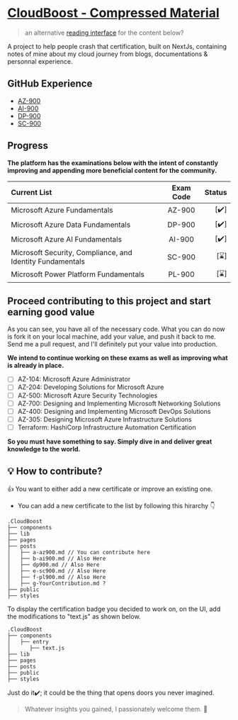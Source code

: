 # [CloudBoost - Compressed Material](https://cloud.itzyahya.tech)
> an alternative [reading interface](https://y4hya4.github.io/CloudBoost/) for the content below?

 A project to help people crash that certification, built on NextJs, containing notes of mine about my cloud journey from blogs, documentations & personnal experience.
 
 ## GitHub Experience
 
 - [AZ-900](/posts/a-az900.md)
 - [AI-900](/posts/b-ai900.md)
 - [DP-900](/posts/dp900.md)
 - [SC-900](/posts/e-sc900.md)
  
## Progress

  **The platform has the examinations below with the intent of constantly improving and appending more beneficial content for the community.**
  
| Current List  | Exam Code  | Status |
|:-------- |:--------:| --------:|
| Microsoft Azure Fundamentals      |  AZ-900   |     [✔️] |
| Microsoft Azure Data Fundamentals      |   DP-900   |     [✔️] |
| Microsoft Azure AI Fundamentals      |  AI-900   |     [✔️] |
| Microsoft Security, Compliance, and Identity Fundamentals       |   SC-900   |     [⌛️] |
| Microsoft Power Platform Fundamentals      |   PL-900   |     [⌛️] |

## Proceed contributing to this project and start earning good value
As you can see, you have all of the necessary code. What you can do now is fork it on your local machine, add your value, and push it back to me. Send me a pull request, and I'll definitely put your value into production.

**We intend to continue working on these exams as well as improving what is already in place.**
 - [ ] AZ-104: Microsoft Azure Administrator 
 - [ ] AZ-204: Developing Solutions for Microsoft Azure 
 - [ ] AZ-500: Microsoft Azure Security Technologies  
 - [ ] AZ-700: Designing and Implementing Microsoft Networking Solutions
 - [ ] AZ-400: Designing and Implementing Microsoft DevOps Solutions 
 - [ ] AZ-305: Designing Microsoft Azure Infrastructure Solutions 
 - [ ] Terraform: HashiCorp Infrastructure Automation Certification 

**So you must have something to say. Simply dive in and deliver great knowledge to the world.**

##  :bulb: How to contribute?
👍 You want to either add a new certificate or improve an existing one.  
- You can add a new certificate to the list by following this hirarchy 👇

 
``` 
.CloudBoost
├── components
├── lib
├── pages
├── posts
│   ├── a-az900.md // You can contribute here
│   ├── b-ai900.md // Also Here
│   ├── dp900.md // Also Here
│   ├── e-sc900.md // Also Here
│   ├── f-pl900.md // Also Here
│   ├── g-YourContribution.md ?
├── public
├── styles
```

To display the certification badge you decided to work on, on the UI, add the modifications to "text.js" as shown below.
``` 
.CloudBoost
├── components
│   ├── entry
│      ├── text.js
├── lib
├── pages
├── posts
├── public
├── styles
```
Just do it✔️; it could be the thing that opens doors you never imagined.
> Whatever insights you gained, I passionately welcome them. :tada:




